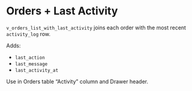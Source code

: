 # Orders + Last Activity

`v_orders_list_with_last_activity` joins each order with the most recent `activity_log` row.

Adds:
- `last_action`
- `last_message`
- `last_activity_at`

Use in Orders table “Activity” column and Drawer header.
